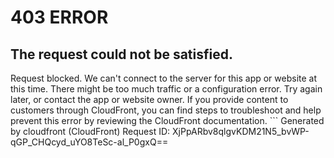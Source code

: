 # 403 ERROR

## The request could not be satisfied.

Request blocked. We can't connect to the server for this app or website at this time. There might be too much traffic or a configuration error. Try again later, or contact the app or website owner. If you provide content to customers through CloudFront, you can find steps to troubleshoot and help prevent this error by reviewing the CloudFront documentation. ```
Generated by cloudfront (CloudFront)
Request ID: XjPpARbv8qlgvKDM21N5_bvWP-qGP_CHQcyd_uYO8TeSc-al_P0gxQ==

```

